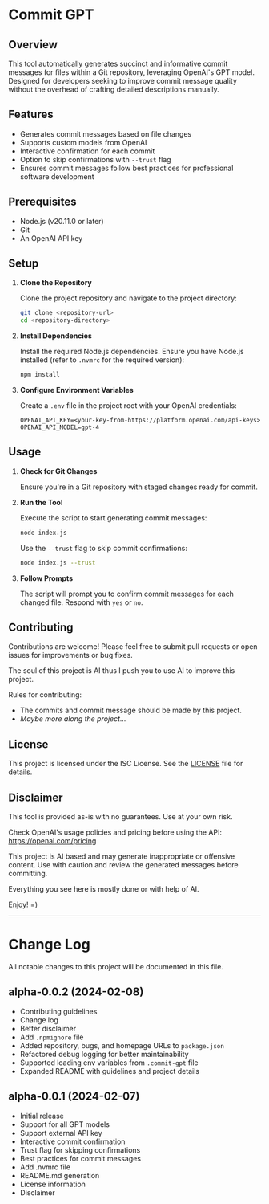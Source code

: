 # Commit GPT

## Overview

This tool automatically generates succinct and informative commit messages for files within a Git repository, leveraging OpenAI's GPT model. Designed for developers seeking to improve commit message quality without the overhead of crafting detailed descriptions manually.

## Features

- Generates commit messages based on file changes
- Supports custom models from OpenAI
- Interactive confirmation for each commit
- Option to skip confirmations with `--trust` flag
- Ensures commit messages follow best practices for professional software development

## Prerequisites

- Node.js (v20.11.0 or later)
- Git
- An OpenAI API key

## Setup

1. **Clone the Repository**

   Clone the project repository and navigate to the project directory:

   ```bash
   git clone <repository-url>
   cd <repository-directory>
   ```

2. **Install Dependencies**

   Install the required Node.js dependencies. Ensure you have Node.js installed (refer to `.nvmrc` for the required version):

   ```bash
   npm install
   ```

3. **Configure Environment Variables**

   Create a `.env` file in the project root with your OpenAI credentials:

   ```
   OPENAI_API_KEY=<your-key-from-https://platform.openai.com/api-keys>
   OPENAI_API_MODEL=gpt-4
   ```

## Usage

1. **Check for Git Changes**

   Ensure you're in a Git repository with staged changes ready for commit.

2. **Run the Tool**

   Execute the script to start generating commit messages:

   ```bash
   node index.js
   ```

   Use the `--trust` flag to skip commit confirmations:

   ```bash
   node index.js --trust
   ```

3. **Follow Prompts**

   The script will prompt you to confirm commit messages for each changed file. Respond with `yes` or `no`.

## Contributing

Contributions are welcome! Please feel free to submit pull requests or open issues for improvements or bug fixes.

The soul of this project is AI thus I push you to use AI to improve this project.

Rules for contributing:
- The commits and commit message should be made by this project.
- *Maybe more along the project...*

## License

This project is licensed under the ISC License. See the [LICENSE](LICENSE) file for details.

## Disclaimer

This tool is provided as-is with no guarantees. Use at your own risk.

Check OpenAI's usage policies and pricing before using the API: https://openai.com/pricing

This project is AI based and may generate inappropriate or offensive content. Use with caution and review the generated messages before committing.

Everything you see here is mostly done or with help of AI.

Enjoy! =)

---

# Change Log

All notable changes to this project will be documented in this file.

## alpha-0.0.2 (2024-02-08)
- Contributing guidelines
- Change log
- Better disclaimer
- Add `.npmignore` file
- Added repository, bugs, and homepage URLs to `package.json`
- Refactored debug logging for better maintainability
- Supported loading env variables from `.commit-gpt` file
- Expanded README with guidelines and project details


## alpha-0.0.1 (2024-02-07)
- Initial release
- Support for all GPT models
- Support external API key
- Interactive commit confirmation
- Trust flag for skipping confirmations
- Best practices for commit messages
- Add .nvmrc file
- README.md generation
- License information
- Disclaimer
